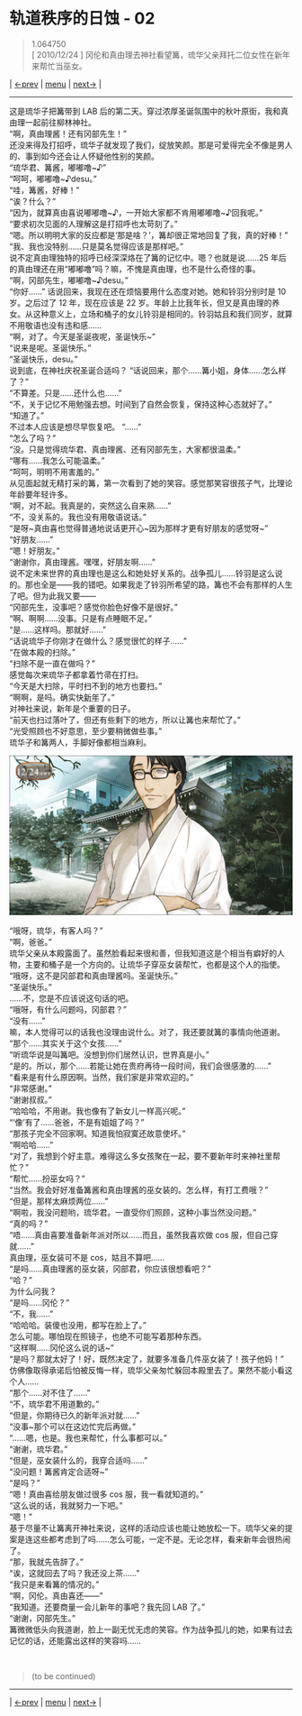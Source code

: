 # 轨道秩序的日蚀 - 02
> 1.064750  
> [ 2010/12/24 ] 冈伦和真由理去神社看望篝，琉华父亲拜托二位女性在新年来帮忙当巫女。  

| [←prev](./0063) | [menu](../) | [next→](./0065) |

---

这是琉华子把篝带到 LAB 后的第二天。穿过浓厚圣诞氛围中的秋叶原街，我和真由理一起前往柳林神社。  
“啊，真由理酱！还有冈部先生！”  
还没来得及打招呼，琉华子就发现了我们，绽放笑颜。那是可爱得完全不像是男人的、事到如今还会让人怀疑他性别的笑颜。  
“琉华君、篝酱，嘟嘟噜\~♪”  
“呵呵，嘟嘟噜\~♪desu。”  
“哇，篝酱，好棒！”  
“诶？什么？”  
“因为，就算真由喜说嘟嘟噜\~♪，一开始大家都不肯用嘟嘟噜\~♪回我呢。”  
“要求初次见面的人理解这是打招呼也太苛刻了。”  
“嗯。所以明明大家的反应都是‘那是啥？’，篝却很正常地回复了我，真的好棒！”  
“我、我也没特别……只是莫名觉得应该是那样吧。”  
说不定真由理独特的招呼已经深深烙在了篝的记忆中。嗯？也就是说……25 年后的真由理还在用“嘟嘟噜”吗？嘛，不愧是真由理，也不是什么奇怪的事。  
“啊，冈部先生，嘟嘟噜\~♪desu。”  
“你好……”
话说回来，我现在还在烦恼要用什么态度对她。她和铃羽分别时是 10 岁。之后过了 12 年，现在应该是 22 岁。年龄上比我年长，但又是真由理的养女。从这种意义上，立场和桶子的女儿铃羽是相同的。铃羽姑且和我们同岁，就算不用敬语也没有违和感……  
“啊，对了。今天是圣诞夜呢，圣诞快乐\~”  
“说来是呢。圣诞快乐。”  
“圣诞快乐，desu。”  
说到底，在神社庆祝圣诞合适吗？
“话说回来，那个……篝小姐，身体……怎么样了？”  
“不算差。只是……还什么也……”  
“不，关于记忆不用勉强去想。时间到了自然会恢复，保持这种心态就好了。”  
“知道了。”  
不过本人应该是想尽早恢复吧。
“……”  
“怎么了吗？”  
“没。只是觉得琉华君、真由理酱、还有冈部先生，大家都很温柔。”  
“哪有……我怎么可能温柔。”  
“呵呵，明明不用害羞的。”  
从见面起就无精打采的篝，第一次看到了她的笑容。感觉那笑容很孩子气，比理论年龄要年轻许多。  
“啊，对不起。我真是的，突然这么自来熟……”  
“不，没关系的。我也没有用敬语说话。”  
“是呀\~真由喜也觉得普通地说话更开心\~因为那样才更有好朋友的感觉呀\~”  
“好朋友……”  
“嗯！好朋友。”  
“谢谢你，真由理酱。嘿嘿，好朋友啊……”  
说不定未来世界的真由理也是这么和她处好关系的。战争孤儿……铃羽是这么说的。那也全是——我的错吧。如果我走了铃羽所希望的路，篝也不会有那样的人生了吧。但为此我又要——  
“冈部先生，没事吧？感觉你脸色好像不是很好。”  
“啊、啊啊……没事。只是有点睡眠不足。”  
“是……这样吗。那就好……”  
“话说琉华子你刚才在做什么？感觉很忙的样子……”  
“在做本殿的扫除。”  
“扫除不是一直在做吗？”  
感觉每次来琉华子都拿着竹帚在打扫。  
“今天是大扫除，平时扫不到的地方也要扫。”  
“啊啊，是吗。确实快<abbr title="日语“お新年”，新年，从公历 1 月 1 日开始">新年</abbr>了。”  
对神社来说，新年是个重要的日子。  
“前天也扫过落叶了，但还有些剩下的地方，所以让篝也来帮忙了。”  
“光受照顾也不好意思，至少要稍微做些事。”  
琉华子和篝两人，手脚好像都相当麻利。  

![](../static/image/0064-1.png)

“哦呀，琉华，有客人吗？”  
“啊，爸爸。”  
琉华父亲从本殿露面了。虽然脸看起来很和善，但我知道这是个相当有癖好的人物，主要和桶子是一个方向的。让琉华子穿巫女装帮忙，也都是这个人的指使。  
“哦呀，这不是冈部君和真由理酱吗。圣诞快乐。”  
“圣诞快乐。”  
……不，您是不应该说这句话的吧。  
“哦呀，有什么问题吗，冈部君？”  
“没有……”  
嘛，本人觉得可以的话我也没理由说什么。对了，我还要就篝的事情向他道谢。  
“那个……其实关于这个女孩……”  
“听琉华说是叫篝吧。没想到你们居然认识，世界真是小。”  
“是的。所以，那个……若能让她在贵府再待一段时间，我们会很感激的……”  
“看来是有什么原因啊。当然，我们家是非常欢迎的。”  
“非常感谢。”  
“谢谢叔叔。”  
“哈哈哈，不用谢。我也像有了新女儿一样高兴呢。”  
“‘像’有了……爸爸，不是有姐姐了吗？”  
“那孩子完全不回家啊。知道我怕寂寞还故意使坏。”  
“啊哈哈……”  
“对了，我想到个好主意。难得这么多女孩聚在一起，要不要新年时来神社里帮忙？”  
“帮忙……扮巫女吗？”  
“当然。我会好好准备篝酱和真由理酱的巫女装的。怎么样，有打工费哦？”  
“但是，那样太麻烦两位……”  
“啊啦，我没问题哟，琉华君。一直受你们照顾，这种小事当然没问题。”  
“真的吗？”  
“唔……真由喜要准备新年派对所以……而且，虽然我喜欢做 cos 服，但自己穿就……”  
真由理，巫女装可不是 cos，姑且不算吧……  
“是吗……真由理酱的巫女装，冈部君，你应该很想看吧？”  
“哈？”  
为什么问我？  
“是吗……冈伦？”  
“不，我……”  
“哈哈哈。装傻也没用，都写在脸上了。”  
怎么可能。哪怕现在照镜子，也绝不可能写着那种东西。  
“这样啊……冈伦这么说的话\~”  
“是吗？那就太好了！好，既然决定了，就要多准备几件巫女装了！孩子他妈！”  
仿佛像取得承诺后怕被反悔一样，琉华父亲匆忙躲回本殿里去了。果然不能小看这个人……  
“那个……对不住了……”  
“不，琉华君不用道歉的。”  
“但是，你期待已久的新年派对就……”  
“没事\~那个可以在这边忙完后再做。”  
“……嗯，也是。我也来帮忙，什么事都可以。”  
“谢谢，琉华君。”  
“但是，巫女装什么的，我穿合适吗……”  
“没问题！篝酱肯定合适呀\~”  
“是吗？”  
“嗯！真由喜给朋友做过很多 cos 服，我一看就知道的。”  
“这么说的话，我就努力一下吧。”  
“嗯！”  
基于尽量不让篝离开神社来说，这样的活动应该也能让她放松一下。琉华父亲的提案是连这些都考虑到了吗……怎么可能，一定不是。无论怎样，看来新年会很热闹了。  
“那，我就先告辞了。”  
“诶，这就回去了吗？我还没上茶……”  
“我只是来看篝的情况的。”  
“啊，冈伦。真由喜还——”  
“我知道。还要商量一会儿新年的事吧？我先回 LAB 了。”  
“谢谢，冈部先生。”  
篝微微低头向我道谢，脸上一副无忧无虑的笑容。作为战争孤儿的她，如果有过去记忆的话，还能露出这样的笑容吗……  


<br/>

> (to be continued)
---

| [←prev](./0063) | [menu](../) | [next→](./0065) |
